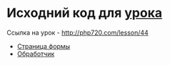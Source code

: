 # Исходний код для [урока](http://php720.com/lesson/44)

Ссылка на урок - http://php720.com/lesson/44

* [Страница формы](index.php)
* [Обработчик](app/check.php)
